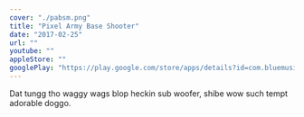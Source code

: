 ```yaml
---
cover: "./pabsm.png"
title: "Pixel Army Base Shooter"
date: "2017-02-25"
url: ""
youtube: ""
appleStore: ""
googlePlay: "https://play.google.com/store/apps/details?id=com.bluemusic.military&hl=en_US"
---
```


Dat tungg tho waggy wags blop heckin sub woofer, shibe wow such tempt adorable doggo.
